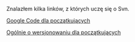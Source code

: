 Znalazłem kilka linków, z których uczę się o Svn.

[Google Code dla początkujących](http://internetducttape.com/2007/03/03/howto_google_code_hosting_subversion_tortoisesvn/)

[Ogólnie o wersjonowaniu dla początkujących](http://svnbook.red-bean.com/nightly/en/svn.basic.html)